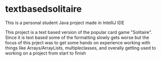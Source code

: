 # textbasedsolitaire
This is a personal student Java project made in IntelliJ IDE

This project is a text based version of the popular card game "Solitaire". Since it is text based some of the formatting slowly gets worse but the
focus of this prject was to get some hands on experience working with things like Arrays/ArrayLists, multipleclasses, and overally getting used to
working on a project from start to finish
